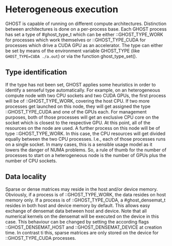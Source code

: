 Heterogeneous execution
=======================

GHOST is capable of running on different compute architectures.
Distinction between architectures is done on a per-process base.
Each GHOST process has set a type of #ghost_type_t which can be either ::GHOST_TYPE_WORK for processes which work themselves or ::GHOST_TYPE_CUDA for processes which drive a CUDA GPU as an accelerator.
The type can either be set by means of the environment variable GHOST_TYPE (like `GHOST_TYPE=CUDA ./a.out`) or via the function ghost_type_set().

Type identification
-------------------

If the type has not been set, GHOST applies some heuristics in order to identify a senseful type automatically.
For example, on an heterogeneous compute node with two CPU sockets and two CUDA GPUs, the first process will be of ::GHOST_TYPE_WORK, covering the host CPU.
If two more processes get launched on this node, they will get assigned the type ::GHOST_TYPE_CUDA and one of the GPUs each.
For management purposes, both of those processes will get an exclusive CPU core on the socket which is closest to the respective GPU.
At this point, all of the resources on the node are used.
A further process on this node will be of type ::GHOST_TYPE_WORK.
In this case, the CPU resources will get divided equally between the two CPU processes.
I.e., each of those processes runs on a single socket.
In many cases, this is a sensible usage model as it lowers the danger of NUMA problems.
So, a rule of thumb for the number of processes to start on a heterogeneous node is the number of GPUs plus the number of CPU sockets.


Data locality
-------------

Sparse or dense matrices may reside in the host and/or device memory.
Obviously, if a process is of ::GHOST_TYPE_WORK, the data resides on host memory only.
If a process is of ::GHOST_TYPE_CUDA, a #ghost_densemat_t resides in both host and device memory by default.
This allows easy exchange of densemat data between host and device.
Note that all numerical kernels on the densemat will be executed on the device in this case.
This behaviour can be changed by setting the according flags ::GHOST_DENSEMAT_HOST and ::GHOST_DENSEMAT_DEVICE at creation time. 
In contrast ti this, sparse matrices are only stored on the device for ::GHOST_TYPE_CUDA processes.

